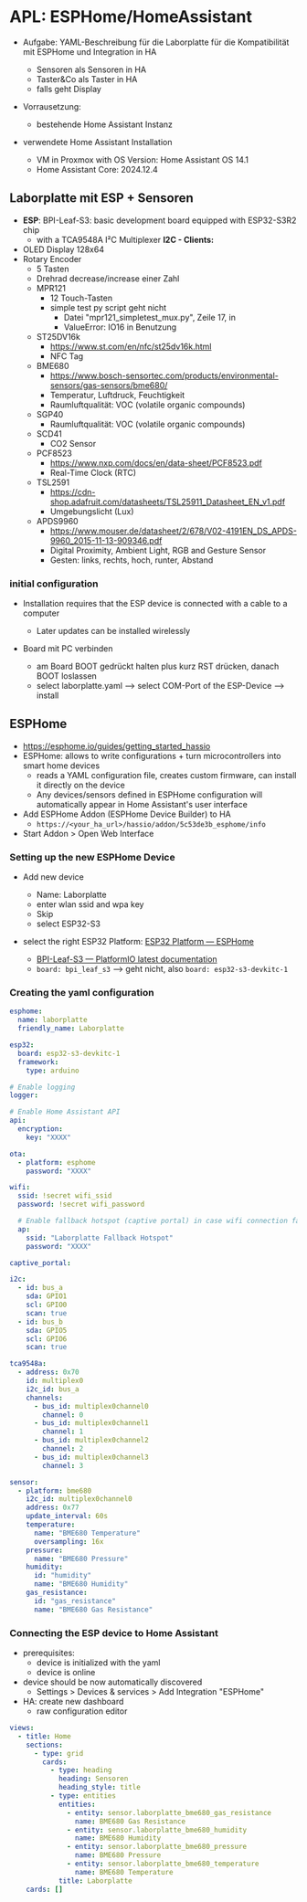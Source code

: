 # APL: ESPHome/HomeAssistant
- Aufgabe: YAML-Beschreibung für die Laborplatte für die Kompatibilität mit ESPHome und Integration in HA
    - Sensoren als Sensoren in HA
    - Taster&Co als Taster in HA
    - falls geht Display

- Vorrausetzung:
    - bestehende Home Assistant Instanz
- verwendete Home Assistant Installation
    - VM in Proxmox with OS Version: Home Assistant OS 14.1
    - Home Assistant Core: 2024.12.4

## Laborplatte mit ESP + Sensoren
- **ESP**: BPI-Leaf-S3: basic development board equipped with ESP32-S3R2 chip
    - with a TCA9548A I²C Multiplexer
**I2C - Clients:**
- OLED Display 128x64
- Rotary Encoder
    - 5 Tasten
    - Drehrad decrease/increase einer Zahl
    - MPR121
        - 12 Touch-Tasten
        - simple test py script geht nicht
            - Datei "mpr121_simpletest_mux.py", Zeile 17, in <module> 
            - ValueError: IO16 in Benutzung
    - ST25DV16k
        - https://www.st.com/en/nfc/st25dv16k.html
        - NFC Tag
    - BME680
        - https://www.bosch-sensortec.com/products/environmental-sensors/gas-sensors/bme680/
        - Temperatur, Luftdruck, Feuchtigkeit
        - Raumluftqualität: VOC (volatile organic compounds)
    - SGP40
        - Raumluftqualität: VOC (volatile organic compounds)
    - SCD41
        - CO2 Sensor
    - PCF8523
        - https://www.nxp.com/docs/en/data-sheet/PCF8523.pdf
        - Real-Time Clock (RTC)
    - TSL2591
        - https://cdn-shop.adafruit.com/datasheets/TSL25911_Datasheet_EN_v1.pdf
        - Umgebungslicht (Lux)
    - APDS9960
        - https://www.mouser.de/datasheet/2/678/V02-4191EN_DS_APDS-9960_2015-11-13-909346.pdf
        - Digital Proximity, Ambient Light, RGB and Gesture Sensor
        - Gesten: links, rechts, hoch, runter, Abstand

### initial configuration
- Installation requires that the ESP device is connected with a cable to a computer
    - Later updates can be installed wirelessly

- Board mit PC verbinden
    - am Board BOOT gedrückt halten plus kurz RST drücken, danach BOOT loslassen
    - select laborplatte.yaml --> select COM-Port of the ESP-Device --> install

## ESPHome
- https://esphome.io/guides/getting_started_hassio
- ESPHome: allows to write configurations + turn microcontrollers into smart home devices
    - reads a YAML configuration file, creates custom firmware, can install it directly on the device
    - Any devices/sensors defined in ESPHome configuration will automatically appear in Home Assistant's user interface
- Add ESPHome Addon (ESPHome Device Builder) to HA 
    - `https://<your_ha_url>/hassio/addon/5c53de3b_esphome/info`
- Start Addon > Open Web Interface

### Setting up the new ESPHome Device
- Add new device
    - Name: Laborplatte
    - enter wlan ssid and wpa key
    - Skip
    - select ESP32-S3

- select the right ESP32 Platform: [ESP32 Platform — ESPHome](https://esphome.io/components/esp32.html#configuration-variables)
    - [BPI-Leaf-S3 — PlatformIO latest documentation](https://docs.platformio.org/en/latest/boards/espressif32/bpi_leaf_s3.html#configuration)
    - `board: bpi_leaf_s3` --> geht nicht, also `board: esp32-s3-devkitc-1`

### Creating the yaml configuration

```yaml
esphome:
  name: laborplatte
  friendly_name: Laborplatte

esp32:
  board: esp32-s3-devkitc-1
  framework:
    type: arduino

# Enable logging
logger:

# Enable Home Assistant API
api:
  encryption:
    key: "XXXX"

ota:
  - platform: esphome
    password: "XXXX"

wifi:
  ssid: !secret wifi_ssid
  password: !secret wifi_password

  # Enable fallback hotspot (captive portal) in case wifi connection fails
  ap:
    ssid: "Laborplatte Fallback Hotspot"
    password: "XXXX"

captive_portal:

i2c:
  - id: bus_a
    sda: GPIO1
    scl: GPIO0
    scan: true
  - id: bus_b
    sda: GPIO5
    scl: GPIO6
    scan: true

tca9548a:
  - address: 0x70
    id: multiplex0
    i2c_id: bus_a
    channels:
      - bus_id: multiplex0channel0
        channel: 0
      - bus_id: multiplex0channel1
        channel: 1
      - bus_id: multiplex0channel2
        channel: 2
      - bus_id: multiplex0channel3
        channel: 3

sensor:
  - platform: bme680
    i2c_id: multiplex0channel0
    address: 0x77
    update_interval: 60s
    temperature:
      name: "BME680 Temperature"
      oversampling: 16x
    pressure:
      name: "BME680 Pressure"
    humidity:
      id: "humidity"
      name: "BME680 Humidity"
    gas_resistance:
      id: "gas_resistance"
      name: "BME680 Gas Resistance"
```

### Connecting the ESP device to Home Assistant
- prerequisites:
    - device is initialized with the yaml
    - device is online
- device should be now automatically discovered
    - Settings > Devices & services > Add Integration "ESPHome"
- HA: create new dashboard
    - raw configuration editor
```yaml
views:
  - title: Home
    sections:
      - type: grid
        cards:
          - type: heading
            heading: Sensoren
            heading_style: title
          - type: entities
            entities:
              - entity: sensor.laborplatte_bme680_gas_resistance
                name: BME680 Gas Resistance
              - entity: sensor.laborplatte_bme680_humidity
                name: BME680 Humidity
              - entity: sensor.laborplatte_bme680_pressure
                name: BME680 Pressure
              - entity: sensor.laborplatte_bme680_temperature
                name: BME680 Temperature
            title: Laborplatte
    cards: []
```